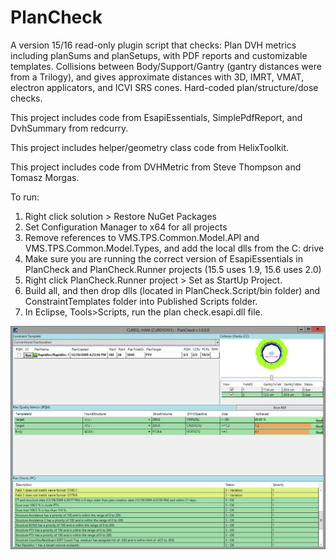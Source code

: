 # PlanCheck

A version 15/16 read-only plugin script that checks:
Plan DVH metrics including planSums and planSetups, with PDF reports and customizable templates.
Collisions between Body/Support/Gantry (gantry distances were from a Trilogy), and gives approximate distances with 3D, IMRT, VMAT, electron applicators, and ICVI SRS cones.
Hard-coded plan/structure/dose checks.

This project includes code from EsapiEssentials, SimplePdfReport, and DvhSummary from redcurry.

This project includes helper/geometry class code from HelixToolkit.

This project includes code from DVHMetric from Steve Thompson and Tomasz Morgas.

To run:
1. Right click solution > Restore NuGet Packages
2. Set Configuration Manager to x64 for all projects
3. Remove references to VMS.TPS.Common.Model.API and VMS.TPS.Common.Model.Types, and add the local dlls from the C: drive
4. Make sure you are running the correct version of EsapiEssentials in PlanCheck and PlanCheck.Runner projects (15.5 uses 1.9, 15.6 uses 2.0)
5. Right click PlanCheck.Runner project > Set as StartUp Project.
6. Build all, and then drop dlls (located in PlanCheck.Script/bin folder) and ConstraintTemplates folder into Published Scripts folder.  
7. In Eclipse, Tools>Scripts, run the plan check.esapi.dll file.


![alt text](https://github.com/LDClark/PlanCheck/blob/master/TestCase.png)
